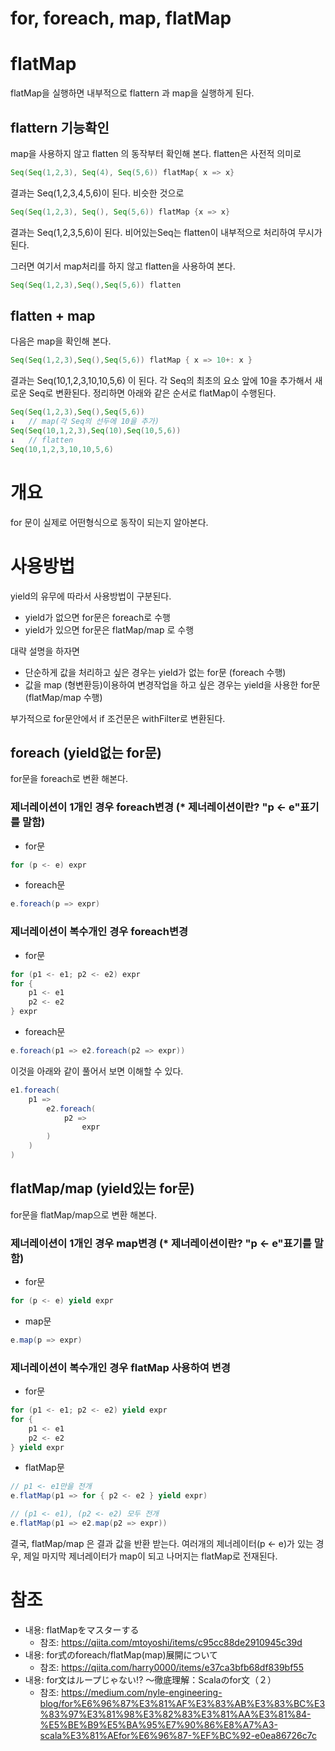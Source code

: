 # for, foreach, map, flatMap

# flatMap
flatMap을 실행하면 내부적으로 flattern 과 map을 실행하게 된다.

## flattern 기능확인
map을 사용하지 않고 flatten 의 동작부터 확인해 본다. flatten은 사전적 의미로 
```scala
Seq(Seq(1,2,3), Seq(4), Seq(5,6)) flatMap{ x => x}
```
결과는 Seq(1,2,3,4,5,6)이 된다.
비슷한 것으로
```scala
Seq(Seq(1,2,3), Seq(), Seq(5,6)) flatMap {x => x}
```
결과는 Seq(1,2,3,5,6)이 된다.
비어있는Seq는 flatten이 내부적으로 처리하여 무시가 된다. 

그러면 여기서 map처리를 하지 않고 flatten을 사용하여 본다.
```scala
Seq(Seq(1,2,3),Seq(),Seq(5,6)) flatten
```

## flatten + map
다음은 map을 확인해 본다.
```scala
Seq(Seq(1,2,3),Seq(),Seq(5,6)) flatMap { x => 10+: x }
```
결과는 Seq(10,1,2,3,10,10,5,6) 이 된다.
각 Seq의 최초의 요소 앞에 10을 추가해서 새로운 Seq로 변환된다. 정리하면 아래와 같은 순서로 flatMap이 수행된다.
```scala
Seq(Seq(1,2,3),Seq(),Seq(5,6))
↓   // map(각 Seq의 선두에 10을 추가)
Seq(Seq(10,1,2,3),Seq(10),Seq(10,5,6))
↓   // flatten
Seq(10,1,2,3,10,10,5,6)

``` 

# 개요
for 문이 실제로 어떤형식으로 동작이 되는지 알아본다.

# 사용방법
yield의 유무에 따라서 사용방법이 구분된다.

* yield가 없으면 for문은 foreach로 수행
* yield가 있으면 for문은 flatMap/map 로 수행

대략 설명을 하자면
* 단순하게 값을 처리하고 싶은 경우는 yield가 없는 for문 (foreach 수행)
* 값을 map (형변환등)이용하여 변경작업을 하고 싶은 경우는 yield을 사용한 for문 (flatMap/map 수행)

부가적으로 for문안에서 if 조건문은 withFilter로 변환된다.

## foreach (yield없는 for문) 
for문을 foreach로 변환 해본다. 

### 제너레이션이 1개인 경우 foreach변경 (* 제너레이션이란?  "p <- e"표기를 말함)
* for문
```scala
for (p <- e) expr
```
* foreach문
```scala
e.foreach(p => expr)
```

### 제너레이션이 복수개인 경우 foreach변경
* for문
```scala
for (p1 <- e1; p2 <- e2) expr
for {
    p1 <- e1
    p2 <- e2
} expr
```
* foreach문
```scala
e.foreach(p1 => e2.foreach(p2 => expr))
```
이것을 아래와 같이 풀어서 보면 이해할 수 있다.
```scala
e1.foreach(
    p1 =>
        e2.foreach(
            p2 =>
                expr
        )
    )
)
```

## flatMap/map (yield있는 for문) 
for문을 flatMap/map으로 변환 해본다. 

### 제너레이션이 1개인 경우 map변경 (* 제너레이션이란?  "p <- e"표기를 말함)
* for문
```scala
for (p <- e) yield expr
```
* map문
```scala
e.map(p => expr)
```

### 제너레이션이 복수개인 경우 flatMap 사용하여 변경
* for문
```scala
for (p1 <- e1; p2 <- e2) yield expr
for {
    p1 <- e1
    p2 <- e2
} yield expr
```
* flatMap문
```scala
// p1 <- e1만을 전개
e.flatMap(p1 => for { p2 <- e2 } yield expr)

// (p1 <- e1), (p2 <- e2) 모두 전개
e.flatMap(p1 => e2.map(p2 => expr)) 

```
결국, flatMap/map 은 결과 값을 반환 받는다.
여러개의 제너레이터(p <- e)가 있는 경우, 제일 마지막 제너레이터가 map이 되고 나머지는 flatMap로 전재된다.

# 참조
* 내용: flatMapをマスターする
    * 참조: https://qiita.com/mtoyoshi/items/c95cc88de2910945c39d
* 내용: for式のforeach/flatMap(map)展開について
    * 참조: https://qiita.com/harry0000/items/e37ca3bfb68df839bf55
* 내용: for文はループじゃない!? 〜徹底理解：Scalaのfor文（２）
    * 참조: https://medium.com/nyle-engineering-blog/for%E6%96%87%E3%81%AF%E3%83%AB%E3%83%BC%E3%83%97%E3%81%98%E3%82%83%E3%81%AA%E3%81%84-%E5%BE%B9%E5%BA%95%E7%90%86%E8%A7%A3-scala%E3%81%AEfor%E6%96%87-%EF%BC%92-e0ea86726c7c